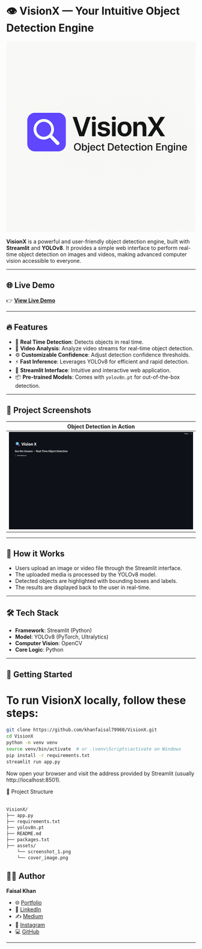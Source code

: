 # 👁️ VisionX — Your Intuitive Object Detection Engine

![Cover](assets/cover_image.png)

**VisionX** is a powerful and user-friendly object detection engine, built with **Streamlit** and **YOLOv8**. It provides a simple web interface to perform real-time object detection on images and videos, making advanced computer vision accessible to everyone.

---

## 🌐 Live Demo

👉 [**View Live Demo**](https://xvision.streamlit.app)

---

## 🔥 Features

- 📸 **Real Time Detection**: Detects objects in real time.
- 🎥 **Video Analysis**: Analyze video streams for real-time object detection.
- ⚙️ **Customizable Confidence**: Adjust detection confidence thresholds.
- ⚡ **Fast Inference**: Leverages YOLOv8 for efficient and rapid detection.
- 🚀 **Streamlit Interface**: Intuitive and interactive web application.
- 📦 **Pre-trained Models**: Comes with `yolov8n.pt` for out-of-the-box detection.

---

## 📸 Project Screenshots

| Object Detection in Action |
|----------------------------|
| ![Screenshot 1](./assets/screenshot_1.png) |

---

## 🧠 How it Works

- Users upload an image or video file through the Streamlit interface.
- The uploaded media is processed by the YOLOv8 model.
- Detected objects are highlighted with bounding boxes and labels.
- The results are displayed back to the user in real-time.

---

## 🛠️ Tech Stack

- **Framework**: Streamlit (Python)
- **Model**: YOLOv8 (PyTorch, Ultralytics)
- **Computer Vision**: OpenCV
- **Core Logic**: Python

---

## 🚀 Getting Started

# To run VisionX locally, follow these steps:

```bash
git clone https://github.com/khanfaisal79960/VisionX.git
cd VisionX
python -m venv venv
source venv/bin/activate  # or .\venv\Scripts\activate on Windows
pip install -r requirements.txt
streamlit run app.py

```

Now open your browser and visit the address provided by Streamlit (usually http://localhost:8501).

📁 Project Structure

```

VisionX/
├── app.py
├── requirements.txt
├── yolov8n.pt
├── README.md
├── packages.txt
├── assets/
    └── screenshot_1.png
    └── cover_image.png

```

## 🙋‍♂️ Author

**Faisal Khan**

- 🌐 [Portfolio](https://khanfaisal.netlify.app)
- 💼 [LinkedIn](https://www.linkedin.com/in/khanfaisal79960)
- ✍️ [Medium](https://medium.com/@khanfaisal79960)
- 📸 [Instagram](https://instagram.com/mr._perfect_1004)
- 💻 [GitHub](https://github.com/khanfaisal79960)


---
